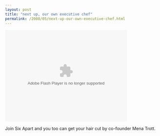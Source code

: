 ```yaml
---
layout: post
title: "next up, our own executive chef"
permalink: /2008/05/next-up-our-own-executive-chef.html
---
```


<p><object type="application/x-shockwave-flash" width="400" height="300" data="http://www.flickr.com/apps/video/stewart.swf?v=49235" classid="clsid:D27CDB6E-AE6D-11cf-96B8-444553540000"> <param name="flashvars" value="intl_lang=en-us&amp;photo_secret=b1259735d7&amp;photo_id=2460760074"> <param name="movie" value="http://www.flickr.com/apps/video/stewart.swf?v=49235"> <param name="bgcolor" value="#000000"> <param name="allowFullScreen" value="true"><embed type="application/x-shockwave-flash" src="http://www.flickr.com/apps/video/stewart.swf?v=49235" bgcolor="#000000" allowfullscreen="true" flashvars="intl_lang=en-us&amp;photo_secret=b1259735d7&amp;photo_id=2460760074" height="300" width="400"></object></p>

<p>Join Six Apart and you too can get your hair cut by co-founder Mena Trott.</p>



